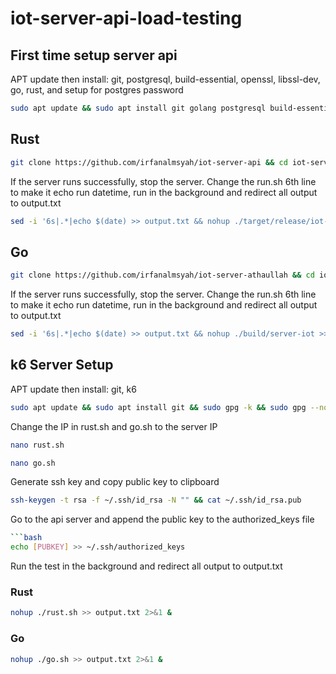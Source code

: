 # iot-server-api-load-testing

## First time setup server api

APT update then install: git, postgresql, build-essential, openssl, libssl-dev, go, rust, and setup for postgres password

```bash
sudo apt update && sudo apt install git golang postgresql build-essential openssl libssl-dev && sudo -u postgres psql -c "ALTER USER postgres PASSWORD 'password';" && curl --proto '=https' --tlsv1.2 -sSf https://sh.rustup.rs | sh -s -- -y && source $HOME/.cargo/env && sudo service postgresql start
```

## Rust

```bash
git clone https://github.com/irfanalmsyah/iot-server-api && cd iot-server-api && chmod +x run.sh && ./run.sh
```

If the server runs successfully, stop the server. Change the run.sh 6th line to make it echo run datetime, run in the background and redirect all output to output.txt

```bash
sed -i '6s|.*|echo $(date) >> output.txt && nohup ./target/release/iot-server-api >> output.txt 2>&1 &|' run.sh
```

## Go

```bash
git clone https://github.com/irfanalmsyah/iot-server-athaullah && cd iot-server-athaullah && git checkout v2 && chmod +x run.sh && ./run.sh
```

If the server runs successfully, stop the server. Change the run.sh 6th line to make it echo run datetime, run in the background and redirect all output to output.txt

```bash
sed -i '6s|.*|echo $(date) >> output.txt && nohup ./build/server-iot >> output.txt 2>&1 &|' run.sh
```

## k6 Server Setup

APT update then install: git, k6

```bash
sudo apt update && sudo apt install git && sudo gpg -k && sudo gpg --no-default-keyring --keyring /usr/share/keyrings/k6-archive-keyring.gpg --keyserver hkp://keyserver.ubuntu.com:80 --recv-keys C5AD17C747E3415A3642D57D77C6C491D6AC1D69 && echo "deb [signed-by=/usr/share/keyrings/k6-archive-keyring.gpg] https://dl.k6.io/deb stable main" | sudo tee /etc/apt/sources.list.d/k6.list && sudo apt-get update && sudo apt-get install k6 && git clone https://github.com/irfanalmsyah/iot-server-api-load-testing && cd iot-server-api-load-testing && chmod +x rust.sh && chmod +x go.sh
```

Change the IP in rust.sh and go.sh to the server IP

```bash
nano rust.sh
```

```bash
nano go.sh
```

Generate ssh key and copy public key to clipboard

```bash
ssh-keygen -t rsa -f ~/.ssh/id_rsa -N "" && cat ~/.ssh/id_rsa.pub
```

Go to the api server and append the public key to the authorized_keys file

```bash
```bash
echo [PUBKEY] >> ~/.ssh/authorized_keys
```

Run the test in the background and redirect all output to output.txt

### Rust

```bash
nohup ./rust.sh >> output.txt 2>&1 &
```

### Go

```bash
nohup ./go.sh >> output.txt 2>&1 &
```
